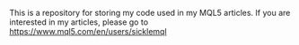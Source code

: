 This is a repository for storing my code used in my MQL5 articles. If you are interested in my articles, please go to https://www.mql5.com/en/users/sicklemql
